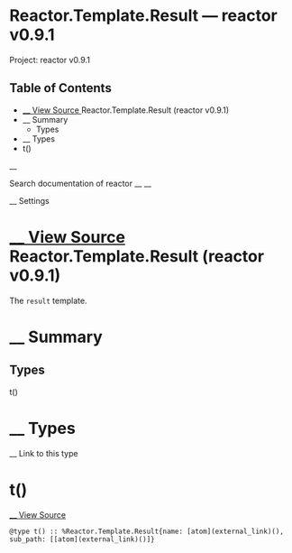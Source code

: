 # Reactor.Template.Result — reactor v0.9.1

Project: reactor v0.9.1

## Table of Contents

- [ __ View Source ](external_link) Reactor.Template.Result (reactor v0.9.1)
- __ Summary
  - Types
- __ Types
- t()

__

Search documentation of reactor __ __

__ Settings

#  [ __ View Source ](external_link) Reactor.Template.Result (reactor v0.9.1)

The `result` template.

#  __ Summary

##  Types

t()

#  __ Types

__ Link to this type

# t()

[ __ View Source ](external_link)
    
    
    @type t() :: %Reactor.Template.Result{name: [atom](external_link)(), sub_path: [[atom](external_link)()]}
